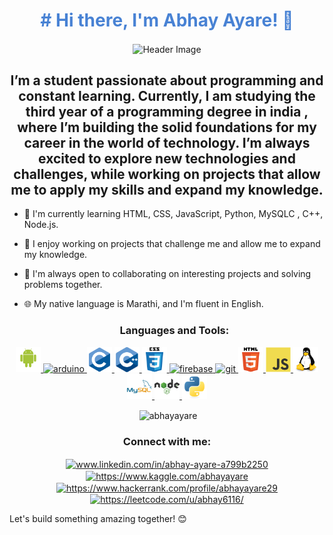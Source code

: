 

<h1  align ="center " style="color: #4882d4;"  ># Hi there, I'm Abhay Ayare! 👋</h1>


<p align ="center" ><img align ="center" src="https://musabahmad43.wordpress.com/wp-content/uploads/2018/05/videoblocks-programming-language-animated-word-cloud-text-design-animation_hheyf-67pl_thumbnail-full09.png?w=1200" alt="Header Image"  width="950" height ="300"  style="" ></p>

<h2 align ="center">I’m a student passionate about programming and constant learning. Currently, I am studying the third year of a programming degree in india , where I’m building the solid foundations for my career in the world of technology. I’m always excited to explore new technologies and challenges, while working on projects that allow me to apply my skills and expand my knowledge.</h2>








- 🌱 I'm currently learning  HTML, CSS, JavaScript, Python, MySQLC , C++, Node.js.
- 🚀 I enjoy working on projects that challenge me and allow me to expand my knowledge.
- 👯 I'm always open to collaborating on interesting projects and solving problems together.
- 🌐 My native language is Marathi, and I'm fluent in English.



  <h3 align="center">Languages and Tools:</h3>
<p align="center"> <a href="https://developer.android.com" target="_blank" rel="noreferrer"> <img src="https://raw.githubusercontent.com/devicons/devicon/master/icons/android/android-original-wordmark.svg" alt="android" width="40" height="40"/> </a> <a href="https://www.arduino.cc/" target="_blank" rel="noreferrer"> <img src="https://cdn.worldvectorlogo.com/logos/arduino-1.svg" alt="arduino" width="40" height="40"/> </a> <a href="https://www.cprogramming.com/" target="_blank" rel="noreferrer"> <img src="https://raw.githubusercontent.com/devicons/devicon/master/icons/c/c-original.svg" alt="c" width="40" height="40"/> </a> <a href="https://www.w3schools.com/cpp/" target="_blank" rel="noreferrer"> <img src="https://raw.githubusercontent.com/devicons/devicon/master/icons/cplusplus/cplusplus-original.svg" alt="cplusplus" width="40" height="40"/> </a> <a href="https://www.w3schools.com/css/" target="_blank" rel="noreferrer"> <img src="https://raw.githubusercontent.com/devicons/devicon/master/icons/css3/css3-original-wordmark.svg" alt="css3" width="40" height="40"/> </a> <a href="https://firebase.google.com/" target="_blank" rel="noreferrer"> <img src="https://www.vectorlogo.zone/logos/firebase/firebase-icon.svg" alt="firebase" width="40" height="40"/> </a> <a href="https://git-scm.com/" target="_blank" rel="noreferrer"> <img src="https://www.vectorlogo.zone/logos/git-scm/git-scm-icon.svg" alt="git" width="40" height="40"/> </a> <a href="https://www.w3.org/html/" target="_blank" rel="noreferrer"> <img src="https://raw.githubusercontent.com/devicons/devicon/master/icons/html5/html5-original-wordmark.svg" alt="html5" width="40" height="40"/> </a> <a href="https://developer.mozilla.org/en-US/docs/Web/JavaScript" target="_blank" rel="noreferrer"> <img src="https://raw.githubusercontent.com/devicons/devicon/master/icons/javascript/javascript-original.svg" alt="javascript" width="40" height="40"/> </a> <a href="https://www.linux.org/" target="_blank" rel="noreferrer"> <img src="https://raw.githubusercontent.com/devicons/devicon/master/icons/linux/linux-original.svg" alt="linux" width="40" height="40"/> </a> <a href="https://www.mysql.com/" target="_blank" rel="noreferrer"> <img src="https://raw.githubusercontent.com/devicons/devicon/master/icons/mysql/mysql-original-wordmark.svg" alt="mysql" width="40" height="40"/> </a> <a href="https://nodejs.org" target="_blank" rel="noreferrer"> <img src="https://raw.githubusercontent.com/devicons/devicon/master/icons/nodejs/nodejs-original-wordmark.svg" alt="nodejs" width="40" height="40"/> </a> <a href="https://www.python.org" target="_blank" rel="noreferrer"> <img src="https://raw.githubusercontent.com/devicons/devicon/master/icons/python/python-original.svg" alt="python" width="40" height="40"/> </a> </p>


<p align = "center"  >&nbsp;<img align="center" src="https://github-readme-stats.vercel.app/api?username=abhayayare&show_icons=true&locale=en" alt="abhayayare" /></p>


<h3 align="center">Connect with me:</h3>
<p align="center">
<a href="https://linkedin.com/in/www.linkedin.com/in/abhay-ayare-a799b2250" target="blank"><img align="center" src="https://raw.githubusercontent.com/rahuldkjain/github-profile-readme-generator/master/src/images/icons/Social/linked-in-alt.svg" alt="www.linkedin.com/in/abhay-ayare-a799b2250" height="30" width="40" /></a>
<a href="https://kaggle.com/https://www.kaggle.com/abhayayare" target="blank"><img align="center" src="https://raw.githubusercontent.com/rahuldkjain/github-profile-readme-generator/master/src/images/icons/Social/kaggle.svg" alt="https://www.kaggle.com/abhayayare" height="30" width="40" /></a>
<a href="https://www.hackerrank.com/https://www.hackerrank.com/profile/abhayayare29" target="blank"><img align="center" src="https://raw.githubusercontent.com/rahuldkjain/github-profile-readme-generator/master/src/images/icons/Social/hackerrank.svg" alt="https://www.hackerrank.com/profile/abhayayare29" height="30" width="40" /></a>
<a href="https://www.leetcode.com/https://leetcode.com/u/abhay6116/" target="blank"><img align="center" src="https://raw.githubusercontent.com/rahuldkjain/github-profile-readme-generator/master/src/images/icons/Social/leet-code.svg" alt="https://leetcode.com/u/abhay6116/" height="30" width="40" /></a>
</p>






Let's build something amazing together! 😊



